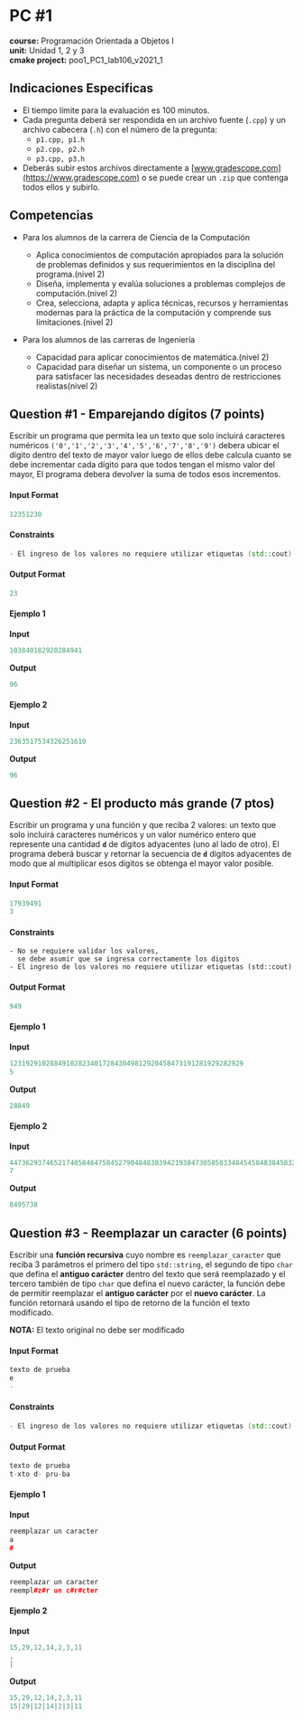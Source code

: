 # PC #1
**course:** Programación Orientada a Objetos I  
**unit:** Unidad 1, 2 y 3  
**cmake project:** poo1_PC1_lab106_v2021_1
## Indicaciones Especificas
- El tiempo límite para la evaluación es 100 minutos.
- Cada pregunta deberá ser respondida en un archivo fuente (`.cpp`) y un archivo cabecera (`.h`) con el número de la pregunta:
  - `p1.cpp, p1.h`
  - `p2.cpp, p2.h`
  - `p3.cpp, p3.h`
- Deberás subir estos archivos directamente a [www.gradescope.com](https://www.gradescope.com) o se puede crear un `.zip` que contenga todos ellos y subirlo.

## Competencias
- Para los alumnos de la carrera de Ciencia de la Computación 
  - Aplica conocimientos de computación  apropiados para la solución de  problemas definidos y sus requerimientos en la disciplina del programa.(nivel 2)
  - Diseña, implementa y evalúa soluciones a problemas complejos de computación.(nivel 2)
  - Crea, selecciona, adapta y aplica técnicas, recursos y herramientas modernas para la práctica de la computación y comprende sus limitaciones.(nivel 2)

- Para los alumnos de las carreras de Ingeniería
  - Capacidad para aplicar conocimientos de matemática.(nivel 2)
  - Capacidad para diseñar un sistema, un componente o un proceso para satisfacer las necesidades deseadas dentro de restricciones realistas(nivel 2)

## Question #1 - Emparejando dígitos (7 points)

Escribir un programa que permita lea un texto que solo incluirá caracteres numéricos `('0','1','2','3','4','5','6','7','8','9')` debera ubicar el dígito dentro del texto de mayor valor luego de ellos debe calcula cuanto se debe incrementar cada dígito para que todos tengan el mismo valor del mayor, El programa debera devolver la suma de todos esos incrementos.

#### Input Format

```cpp
12351230
```

#### Constraints

```cpp
- El ingreso de los valores no requiere utilizar etiquetas (std::cout)
```

#### Output Format

```cpp
23
```
#### Ejemplo 1
**Input**
```cpp
103840182920284941
```
**Output**
```cpp
96
```

#### Ejemplo 2
**Input**
```cpp
2363517534326251610
```
**Output**
```cpp
96
```

## Question #2 - El producto más grande (7 ptos)

Escribir un programa y una función y que reciba 2 valores: un texto que solo incluirá caracteres numéricos y un valor numérico entero que represente una cantidad **`d`** de dígitos adyacentes (uno al lado de otro).
El programa deberá buscar y retornar la secuencia de **`d`** dígitos adyacentes de modo que al multiplicar esos dígitos se obtenga el mayor valor posible.

#### Input Format

```cpp
17939491
3
```

#### Constraints

```
- No se requiere validar los valores, 
  se debe asumir que se ingresa correctamente los digitos
- El ingreso de los valores no requiere utilizar etiquetas (std::cout)
```

#### Output Format

```cpp
949
```

#### Ejemplo 1
**Input**
```cpp
1231929102884910282340172843049812920458473191281929282929
5
```
**Output**
```cpp
28849
```

#### Ejemplo 2
**Input**
```cpp
4473629374652174058464758452790484838394219384730585833484545848384583211838173849573848
7
```
**Output**
```cpp
8495738
```

## Question #3 - Reemplazar un caracter (6 points)

Escribir una **función recursiva** cuyo nombre es `reemplazar_caracter` que reciba 3 parámetros el primero del tipo `std::string`, el segundo de tipo `char` que defina el **antiguo carácter** dentro del texto que será reemplazado y el tercero también de tipo `char` que defina el nuevo carácter, la función debe de permitir reemplazar el **antiguo carácter** por el **nuevo carácter**. La función retornará usando el tipo de retorno de la función el texto modificado. 

**NOTA:** El texto original no debe ser modificado 

#### Input Format

```cpp
texto de prueba 
e
-
```

#### Constraints

```cpp
- El ingreso de los valores no requiere utilizar etiquetas (std::cout)
```

#### Output Format

```cpp
texto de prueba 
t-xto d- pru-ba
```
#### Ejemplo 1
**Input**
```cpp
reemplazar un caracter
a
#
```
**Output**
```cpp
reemplazar un caracter
reempl#z#r un c#r#cter
```

#### Ejemplo 2
**Input**
```cpp
15,29,12,14,2,3,11
,
|
```
**Output**
```cpp
15,29,12,14,2,3,11
15|29|12|14|2|3|11
```
